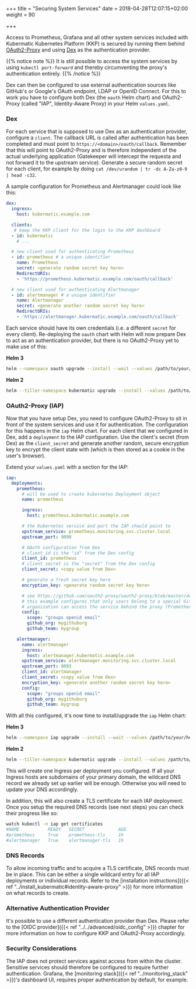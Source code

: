 +++
title = "Securing System Services"
date = 2018-04-28T12:07:15+02:00
weight = 90

+++

Access to Prometheus, Grafana and all other system services included with Kubermatic Kubernetes Platform (KKP) is secured by running them behind
[OAuth2-Proxy](https://github.com/oauth2-proxy/oauth2-proxy) and using [Dex](https://github.com/dexidp/dex)
as the authentication provider.

{{% notice note %}}
It is still possible to access the system services by using `kubectl port-forward` and thereby circumventing the
proxy's authentication entirely.
{{% /notice %}}

Dex can then be configured to use external authentication sources like GitHub's or Google's OAuth endpoint, LDAP or
OpenID Connect. For this to work you have to configure both Dex (the `oauth` Helm chart) and OAuth2-Proxy
(called "IAP", Identity-Aware Proxy) in your Helm `values.yaml`.

### Dex

For each service that is supposed to use Dex as an authentication provider, configure a `client`. The callback URL is
called after authentication has been completed and must point to `https://<domain>/oauth/callback`. Remember that this
will point to OAuth2-Proxy and is therefore independent of the actual underlying application (Gatekeeper will
intercept the requesta and not forward it to the upstream service). Generate a secure random secret for each client,
for example by doing `cat /dev/urandom | tr -dc A-Za-z0-9 | head -c32`.

A sample configuration for Prometheus and Alertmanager could look like this:

```yaml
dex:
  ingress:
    host: kubermatic.example.com

  clients:
   # keep the KKP client for the login to the KKP dashboard
  - id: kubermatic
    # ...

  # new client used for authenticating Prometheus
  - id: prometheus # a unique identifier
    name: Prometheus
    secret: <generate random secret key here>
    RedirectURIs:
    - 'https://prometheus.kubermatic.example.com/oauth/callback'

  # new client used for authenticating Alertmanager
  - id: alertmanager # a unique identifier
    name: Alertmanager
    secret: <generate another random secret key here>
    RedirectURIs:
    - 'https://alertmanager.kubermatic.example.com/oauth/callback'
```

Each service should have its own credentials (i.e. a different `secret` for every client). Re-deploying the `oauth` chart
with Helm will now prepare Dex to act as an authentication provider, but there is no OAuth2-Proxy yet to make use of
this:

**Helm 3**

```bash
helm --namespace oauth upgrade --install --wait --values /path/to/your/helm-values.yaml oauth charts/oauth/
```

**Helm 2**

```bash
helm --tiller-namespace kubermatic upgrade --install --values /path/to/your/helm-values.yaml --namespace oauth oauth charts/oauth/
```

### OAuth2-Proxy (IAP)

Now that you have setup Dex, you need to configure OAuth2-Proxy to sit in front of the system services and use it
for authentication. The configuration for this happens in the `iap` Helm chart. For each client that we configured in Dex,
add a `deployment` to the IAP configuration. Use the client's secret (from Dex) as the `client_secret` and generate
another random, secure encryption key to encrypt the client state with (which is then stored as a cookie in the user's
browser).

Extend your `values.yaml` with a section for the IAP:

```yaml
iap:
  deployments:
    prometheus:
      # will be used to create kubernetes Deployment object
      name: prometheus

      ingress:
        host: prometheus.kubermatic.example.com

      # the Kubernetes service and port the IAP should point to
      upstream_service: prometheus.monitoring.svc.cluster.local
      upstream_port: 9090

      # OAuth configuration from Dex
      # client_id is the "id" from the Dex config
      client_id: prometheus
      # client_secret is the "secret" from the Dex config
      client_secret: <copy value from Dex>

      # generate a fresh secret key here
      encryption_key: <generate random secret key here>

      # see https://github.com/oauth2-proxy/oauth2-proxy/blob/master/docs/configuration/configuration.md
      # this example configures that only users belong to a special GitHub
      # organization can access the service behind the proxy (Prometheus in this case)
      config:
        scope: "groups openid email"
        github_org: mygithuborg
        github_team: mygroup

    alertmanager:
      name: alertmanager
      ingress:
        host: alertmanager.kubermatic.example.com
      upstream_service: alertmanager.monitoring.svc.cluster.local
      upstream_port: 9093
      client_id: alertmanager
      client_secret: <copy value from Dex>
      encryption_key: <generate another random secret key here>
      config:
        scope: "groups openid email"
        github_org: mygithuborg
        github_team: mygroup
```

With all this configured, it's now time to install/upgrade the `iap` Helm chart:

**Helm 3**

```bash
helm --namespace iap upgrade --install --wait --values /path/to/your/helm-values.yaml iap charts/iap/
```

**Helm 2**

```bash
helm --tiller-namespace kubermatic upgrade --install --values /path/to/your/helm-values.yaml --namespace iap iap charts/iap/
```

This will create one Ingress per deployment you configured. If all your Ingress hosts are subdomains of your
primary domain, the wildcard DNS record we already set up earlier will be enough. Otherwise you will need to
update your DNS accordingly.

In addition, this will also create a TLS certificate for each IAP deployment. Once you setup the required DNS
records (see next steps) you can check their progress like so:

```bash
watch kubectl -n iap get certificates
#NAME           READY   SECRET             AGE
#prometheus     True    prometheus-tls     1h
#alertmanager   True    alertmanager-tls   1h
```

### DNS Records

To allow incoming traffic and to acquire a TLS certificate, DNS records must be in place. This can be either
a single wildcard entry for all IAP deployments or individual records. Refer to the
[installation instructions]({{< ref "../install_kubermatic#identity-aware-proxy" >}}) for more information on
what records to create.

### Alternative Authentication Provider

It's possible to use a different authentication provider than Dex. Please refer to the
[OIDC provider]({{< ref "../../advanced/oidc_config" >}}) chapter for more information on how to configure
KKP and OAuth2-Proxy accordingly.

### Security Considerations

The IAP does not protect services against access from within the cluster. Sensitive services should therefore
be configured to require further authentication. Grafana, the [monitoring stack]({{< ref "../monitoring_stack" >}})'s
dashboard UI, requires proper authentication by default, for example.
